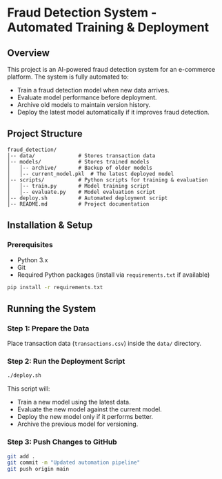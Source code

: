 # Fraud Detection System - Automated Training & Deployment

## Overview
This project is an AI-powered fraud detection system for an e-commerce platform. The system is fully automated to:

- Train a fraud detection model when new data arrives.
- Evaluate model performance before deployment.
- Archive old models to maintain version history.
- Deploy the latest model automatically if it improves fraud detection.

## Project Structure
```
fraud_detection/
│-- data/              # Stores transaction data
│-- models/            # Stores trained models
│   │-- archive/       # Backup of older models
│   │-- current_model.pkl  # The latest deployed model
│-- scripts/           # Python scripts for training & evaluation
│   │-- train.py       # Model training script
│   │-- evaluate.py    # Model evaluation script
│-- deploy.sh          # Automated deployment script
│-- README.md          # Project documentation
```

## Installation & Setup
### Prerequisites
- Python 3.x
- Git
- Required Python packages (install via `requirements.txt` if available)

```bash
pip install -r requirements.txt
```

## Running the System
### Step 1: Prepare the Data
Place transaction data (`transactions.csv`) inside the `data/` directory.

### Step 2: Run the Deployment Script
```bash
./deploy.sh
```
This script will:
- Train a new model using the latest data.
- Evaluate the new model against the current model.
- Deploy the new model only if it performs better.
- Archive the previous model for versioning.

### Step 3: Push Changes to GitHub
```bash
git add .
git commit -m "Updated automation pipeline"
git push origin main
```

